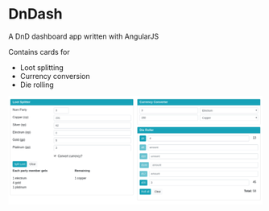 # DnDash
A DnD dashboard app written with AngularJS

Contains cards for
- Loot splitting
- Currency conversion
- Die rolling

![Split Loot](/images/dndash.png?raw=true "DnDash")
